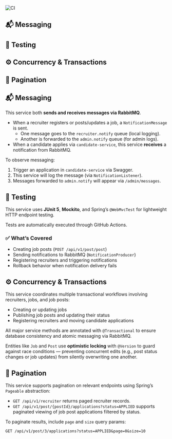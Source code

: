 ![CI](https://github.com/tundeadetunji/quick-hire_recruiter-service/actions/workflows/ci.yml/badge.svg)

## 📬 Messaging
## 🧪 Testing
## ⚙️ Concurrency & Transactions
## 📘 Pagination


## 📬 Messaging

This service both **sends and receives messages via RabbitMQ**.

- When a recruiter registers or posts/updates a job, a `NotificationMessage` is sent.
  - One message goes to the `recruiter.notify` queue (local logging).
  - Another is forwarded to the `admin.notify` queue (for admin logs).
- When a candidate applies via `candidate-service`, this service **receives** a notification from RabbitMQ.

To observe messaging:
1. Trigger an application in `candidate-service` via Swagger.
2. This service will log the message (via `NotificationListener`).
3. Messages forwarded to `admin.notify` will appear via `/admin/messages`.

## 🧪 Testing

This service uses **JUnit 5**, **Mockito**, and Spring’s `@WebMvcTest` for lightweight HTTP endpoint testing.

Tests are automatically executed through GitHub Actions.

### ✅ What’s Covered

- Creating job posts (`POST /api/v1/post/post`)
- Sending notifications to RabbitMQ (`NotificationProducer`)
- Registering recruiters and triggering notifications
- Rollback behavior when notification delivery fails

## ⚙️ Concurrency & Transactions

This service coordinates multiple transactional workflows involving recruiters, jobs, and job posts:

- Creating or updating jobs
- Publishing job posts and updating their status
- Registering recruiters and moving candidate applications

All major service methods are annotated with `@Transactional` to ensure database consistency and atomic messaging via RabbitMQ.

Entities like `Job` and `Post` use **optimistic locking** with `@Version` to guard against race conditions — preventing concurrent edits (e.g., post status changes or job updates) from silently overwriting one another.

## 📘 Pagination

This service supports pagination on relevant endpoints using Spring’s `Pageable` abstraction:

- `GET /api/v1/recruiter` returns paged recruiter records.
- `GET /api/v1/post/{postId}/applications?status=APPLIED` supports paginated viewing of job post applications filtered by status.

To paginate results, include `page` and `size` query params:

```http
GET /api/v1/post/3/applications?status=APPLIED&page=0&size=10

